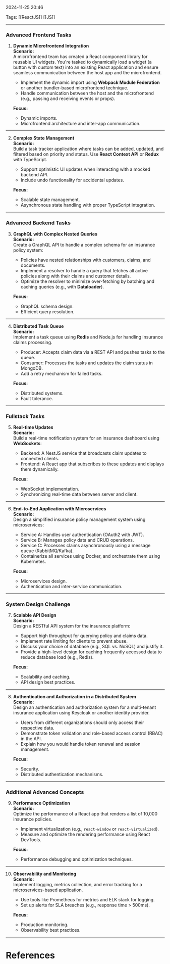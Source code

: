 2024-11-25 20:46

Tags: [[ReactJS]] [[JS]]

---

### **Advanced Frontend Tasks**

1. **Dynamic Microfrontend Integration**  
    **Scenario:**  
    A microfrontend team has created a React component library for reusable UI widgets. You're tasked to dynamically load a widget (a button with custom text) into an existing React application and ensure seamless communication between the host app and the microfrontend.
    
    - Implement the dynamic import using **Webpack Module Federation** or another bundler-based microfrontend technique.
    - Handle communication between the host and the microfrontend (e.g., passing and receiving events or props).
    
    **Focus:**
    
    - Dynamic imports.
    - Microfrontend architecture and inter-app communication.

---

2. **Complex State Management**  
    **Scenario:**  
    Build a task tracker application where tasks can be added, updated, and filtered based on priority and status. Use **React Context API** or **Redux** with TypeScript.
    
    - Support optimistic UI updates when interacting with a mocked backend API.
    - Include undo functionality for accidental updates.
    
    **Focus:**
    
    - Scalable state management.
    - Asynchronous state handling with proper TypeScript integration.

---

### **Advanced Backend Tasks**

3. **GraphQL with Complex Nested Queries**  
    **Scenario:**  
    Create a GraphQL API to handle a complex schema for an insurance policy system:
    
    - Policies have nested relationships with customers, claims, and documents.
    - Implement a resolver to handle a query that fetches all active policies along with their claims and customer details.
    - Optimize the resolver to minimize over-fetching by batching and caching queries (e.g., with **Dataloader**).
    
    **Focus:**
    
    - GraphQL schema design.
    - Efficient query resolution.

---

4. **Distributed Task Queue**  
    **Scenario:**  
    Implement a task queue using **Redis** and Node.js for handling insurance claims processing.
    
    - Producer: Accepts claim data via a REST API and pushes tasks to the queue.
    - Consumer: Processes the tasks and updates the claim status in MongoDB.
    - Add a retry mechanism for failed tasks.
    
    **Focus:**
    
    - Distributed systems.
    - Fault tolerance.

---

### **Fullstack Tasks**

5. **Real-time Updates**  
    **Scenario:**  
    Build a real-time notification system for an insurance dashboard using **WebSockets**:
    
    - Backend: A NestJS service that broadcasts claim updates to connected clients.
    - Frontend: A React app that subscribes to these updates and displays them dynamically.
    
    **Focus:**
    
    - WebSocket implementation.
    - Synchronizing real-time data between server and client.

---

6. **End-to-End Application with Microservices**  
    **Scenario:**  
    Design a simplified insurance policy management system using microservices:
    
    - Service A: Handles user authentication (OAuth2 with JWT).
    - Service B: Manages policy data and CRUD operations.
    - Service C: Processes claims asynchronously using a message queue (RabbitMQ/Kafka).
    - Containerize all services using Docker, and orchestrate them using Kubernetes.
    
    **Focus:**
    
    - Microservices design.
    - Authentication and inter-service communication.

---

### **System Design Challenge**

7. **Scalable API Design**  
    **Scenario:**  
    Design a RESTful API system for the insurance platform:
    
    - Support high throughput for querying policy and claims data.
    - Implement rate limiting for clients to prevent abuse.
    - Discuss your choice of database (e.g., SQL vs. NoSQL) and justify it.
    - Provide a high-level design for caching frequently accessed data to reduce database load (e.g., Redis).
    
    **Focus:**
    
    - Scalability and caching.
    - API design best practices.

---

8. **Authentication and Authorization in a Distributed System**  
    **Scenario:**  
    Design an authentication and authorization system for a multi-tenant insurance application using Keycloak or another identity provider.
    
    - Users from different organizations should only access their respective data.
    - Demonstrate token validation and role-based access control (RBAC) in the API.
    - Explain how you would handle token renewal and session management.
    
    **Focus:**
    
    - Security.
    - Distributed authentication mechanisms.

---

### **Additional Advanced Concepts**

9. **Performance Optimization**  
    **Scenario:**  
    Optimize the performance of a React app that renders a list of 10,000 insurance policies.
    
    - Implement virtualization (e.g., `react-window` or `react-virtualized`).
    - Measure and optimize the rendering performance using React DevTools.
    
    **Focus:**
    
    - Performance debugging and optimization techniques.

---

10. **Observability and Monitoring**  
    **Scenario:**  
    Implement logging, metrics collection, and error tracking for a microservices-based application.
    
    - Use tools like Prometheus for metrics and ELK stack for logging.
    - Set up alerts for SLA breaches (e.g., response time > 500ms).
    
    **Focus:**
    
    - Production monitoring.
    - Observability best practices.

---
# References